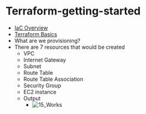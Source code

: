 # Terraform-getting-started
- [IaC Overview](Getting-Started.md)
- [Terraform Basics](TerraformBasics.md)
- What are we provisioning?
- There are 7 resources that would be created
  - VPC
  - Internet Gateway
  - Subnet
  - Route Table
  - Route Table Association
  - Security Group
  - EC2 instance
  - Output
    - ![15_Works](https://github.com/niravmsoni/terraform-getting-started/assets/6556021/8ca66379-d266-4046-8fb5-9495dc7008ab)

